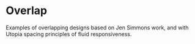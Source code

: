 # Overlap
 Examples of overlapping designs based on Jen Simmons work, and with Utopia spacing principles of fluid responsiveness.
